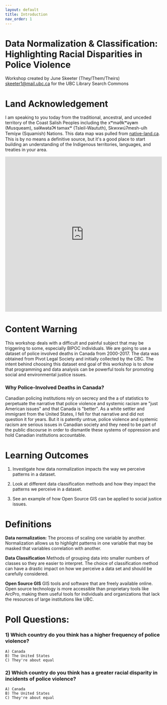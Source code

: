 ```yaml
---
layout: default
title: Introduction
nav_order: 1
---
```

# Data Normalization & Classification: Highlighting Racial Disparities in Police Violence
Workshop created by June Skeeter (They/Them/Theirs) skeeter1@mail.ubc.ca for the UBC Library Search Commons

# Land Acknowledgement
I am speaking to you today from the traditional, ancestral, and unceded territory of the Coast Salish Peoples including the xʷməθkʷəy̓əm (Musqueam), səl̓ilwətaɁɬ təməxʷ (Tsleil-Waututh), Skwxwú7mesh-ulh Temíx̱w (Squamish) Nations.  This data map was pulled from [native-land.ca](https://native-land.ca/).  This is by no means a definitive source, but it's a good place to start building an understanding of the Indigenous territories, languages, and treaties in your area.
<iframe src="https://native-land.ca/api/embed/embed.html?maps=territories&position=49.268264,-123.157480" style="width:100%; height:500px; border:none;"></iframe>


# Content Warning

This workshop deals with a difficult and painful subject that may be triggering to some, especially BIPOC individuals.  We are going to use a dataset of police involved deaths in Canada from 2000-2017.  The data was obtained from Pivot Legal Society and initially collected by the CBC.  The intent behind choosing this dataset end goal of this workshop is to show that programming and data analysis can be powerful tools for promoting social and environmental justice issues.  


### Why Police-Involved Deaths in Canada?

Canadian policing institutions rely on secrecy and the a of statistics to perpetuate the narrative that police violence and systemic racism are "just American issues" and that Canada is "better".  As a white settler and immigrant from the United States, I fell for that narrative and did not question it for years.  But it is patently untrue, police violence and systemic racism are serious issues in Canadian society and they need to be part of the public discourse in order to dismantle these systems of oppression and hold Canadian institutions accountable.

# Learning Outcomes

1) Investigate how data normalization impacts the way we perceive patterns in a dataset.

2) Look at different data classification methods and how they impact the patterns we perceive in a dataset.

3) See an example of how Open Source GIS can be applied to social justice issues.
 
# Definitions
**Data normalization:** The process of scaling one variable by another.  Normalization allows us to highlight patterns in one variable that may be masked that variables correlation with another.  

**Data Classification** Methods of grouping data into smaller numbers of classes so they are easier to interpret.  The choice of classification method can have a drastic impact on how we perceive a data set and should be carefully considered.

**Open Source GIS** GIS tools and software that are freely available online.  Open source technology is more accessible than proprietary tools like ArcPro, making them useful tools for individuals and organizations that lack the resources of large institutions like UBC.


# Poll Questions:

### 1) Which country do you think has a higher frequency of police violence?
    A) Canada
    B) The United States
    C) They're about equal
    
### 2) Which country do you think has a greater racial disparity in incidents of police violence?
    A) Canada
    B) The United States
    C) They're about equal

